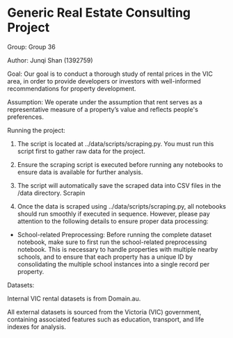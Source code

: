 # Generic Real Estate Consulting Project

Group: Group 36

Author: Junqi Shan (1392759)

Goal: Our goal is to conduct a thorough study of rental prices in the VIC area, in order to provide developers or investors with well-informed recommendations for property development.

Assumption: We operate under the assumption that rent serves as a representative measure of a property’s value and reflects people's preferences.

Running the project: 

1. The script is located at ../data/scripts/scraping.py. You must run this script first to gather raw data for the project.

2. Ensure the scraping script is executed before running any notebooks to ensure data is available for further analysis.

3. The script will automatically save the scraped data into CSV files in the /data directory.
Scrapin

4. Once the data is scraped using ../data/scripts/scraping.py, all notebooks should run smoothly if executed in sequence. However, please pay attention to the following details to ensure proper data processing:

- School-related Preprocessing:
Before running the complete dataset notebook, make sure to first run the school-related preprocessing notebook. This is necessary to handle properties with multiple nearby schools, and to ensure that each property has a unique ID by consolidating the multiple school instances into a single record per property.

Datasets:

Internal VIC rental datasets is from Domain.au.

All external datasets is sourced from the Victoria (VIC) government, containing associated features such as education, transport, and life indexes for analysis.